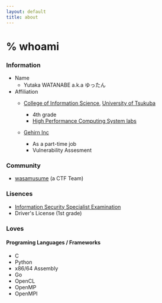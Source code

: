 ```yaml
---
layout: default
title: about
---
```


# % whoami

### Information
* Name
  * Yutaka WATANABE a.k.a ゆったん
* Affiliation
  * [College of Information Science](https://www.coins.tsukuba.ac.jp/en/), [University of Tsukuba](https://www.tsukuba.ac.jp/english/)
    * 4th grade
	* [High Performance Computing System labs](https://www.hpcs.cs.tsukuba.ac.jp/)

  * [Gehirn Inc](https://www.gehirn.co.jp/)
    * As a part-time job
	* Vulnerability Assesment


### Community

* [wasamusume](https://wasamusu.me) (a CTF Team)


### Lisences

* [Information Security Specialist Examination](https://www.jitec.ipa.go.jp/1_11seido/sc.html)
* Driver's License (1st grade)


### Loves

#### Programing Languages / Frameworks

* C
* Python
* x86/64 Assembly
* Go
* OpenCL
* OpenMP
* OpenMPI

